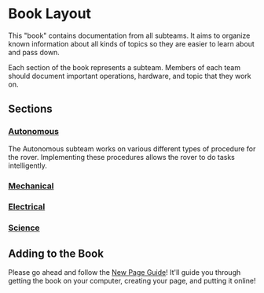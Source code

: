# Book Layout

This "book" contains documentation from all subteams. It aims to organize known information about all kinds of topics so they are easier to learn about and pass down.

Each section of the book represents a subteam. Members of each team should document important operations, hardware, and topic that they work on.

## Sections

### [Autonomous](Autonomous)

The Autonomous subteam works on various different types of procedure for the rover. Implementing these procedures allows the rover to do tasks intelligently.

### [Mechanical]()

### [Electrical]()

### [Science]()

## Adding to the Book

Please go ahead and follow the [New Page Guide](new-page-guide.md)! It'll guide you through getting the book on your computer, creating your page, and putting it online!
